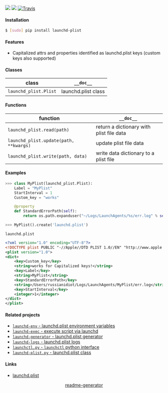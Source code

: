 <!--
https://pypi.org/project/readme-generator/
-->

[![](https://img.shields.io/pypi/pyversions/launchd-plist.svg?longCache=True)](https://pypi.org/project/launchd-plist/)
[![](https://img.shields.io/pypi/v/launchd-plist.svg?maxAge=3600)](https://pypi.org/project/launchd-plist/)
[![Travis](https://api.travis-ci.org/looking-for-a-job/launchd-plist.py.svg?branch=master)](https://travis-ci.org/looking-for-a-job/launchd-plist.py/)

#### Installation
```bash
$ [sudo] pip install launchd-plist
```

#### Features
+   Capitalized attrs and properties identified as launchd.plist keys (custom keys also supported)

#### Classes
class|`__doc__`
-|-
`launchd_plist.Plist` |launchd.plist class

#### Functions
function|`__doc__`
-|-
`launchd_plist.read(path)` |return a dictionary with plist file data
`launchd_plist.update(path, **kwargs)` |update plist file data
`launchd_plist.write(path, data)` |write data dictionary to a plist file

#### Examples
```python
>>> class MyPlist(launchd_plist.Plist):
    Label = "MyPlist"
    StartInterval = 1
    Custom_key = "works"

    @property
    def StandardErrorPath(self):
        return os.path.expanduser("~/Logs/LaunchAgents/%s/err.log" % self.Label)

>>> MyPlist().create('launchd.plist')
```

`launchd.plist`
```xml
<?xml version="1.0" encoding="UTF-8"?>
<!DOCTYPE plist PUBLIC "-//Apple//DTD PLIST 1.0//EN" "http://www.apple.com/DTDs/PropertyList-1.0.dtd">
<plist version="1.0">
<dict>
    <key>Custom_key</key>
    <string>works for Capitalized keys!</string>
    <key>Label</key>
    <string>MyPlist</string>
    <key>StandardErrorPath</key>
    <string>/Users/russianidiot/Logs/LaunchAgents/MyPlist/err.log</string>
    <key>StartInterval</key>
    <integer>1</integer>
</dict>
</plist>
```

#### Related projects
+   [`launchd-env` - launchd.plist environment variables](https://pypi.org/project/launchd-env/)
+   [`launchd-exec` - execute script via launchd](https://pypi.org/project/launchd-exec/)
+   [`launchd-generator` - launchd.plist generator](https://pypi.org/project/launchd-generator/)
+   [`launchd-logs` - launchd.plist logs](https://pypi.org/project/launchd-logs/)
+   [`launchctl.py` - `launchctl` python interface](https://pypi.org/project/launchd-plist/)
+   [`launchd-plist.py` - launchd.plist class](https://pypi.org/project/launchd-plist/)

#### Links
+   [launchd.plist](https://www.real-world-systems.com/docs/launchd.plist.5.html)

<p align="center">
    <a href="https://pypi.org/project/readme-generator/">readme-generator</a>
</p>